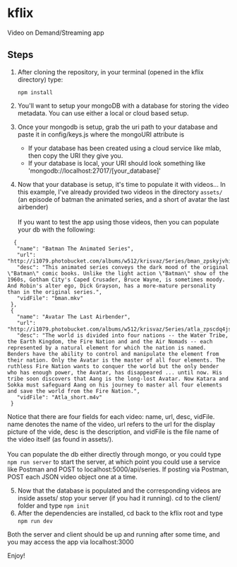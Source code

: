 # kflix
Video on Demand/Streaming app

## Steps
  1. After cloning the repository, in your terminal (opened in the kflix directory) type:
  
     ```npm install```
      
  2. You'll want to setup your mongoDB with a database for storing the video metadata. You can use either a local or cloud based setup. 
  3. Once your mongodb is setup, grab the uri path to your database and paste it in config/keys.js where the mongoURI attribute is 
      * If your database has been created using a cloud service like mlab, then copy the URI they give you. 
      * If your database is local, your URI should look something like 'mongodb://localhost:27017/[your_database]'
  4. Now that your database is setup, it's time to populate it with videos... In this example, I've already provided two videos in the directory ```assets/``` (an episode of batman the animated series, and a short of avatar the last airbender)
     <br><br>If you want to test the app using those videos, then you can populate your db with the following:
   ```
     {
      "name": "Batman The Animated Series",
      "url": "http://i1079.photobucket.com/albums/w512/krisvaz/Series/bman_zpskyjvhihw.jpg",
      "desc": "This animated series conveys the dark mood of the original \"Batman\" comic books. Unlike the light action \"Batman\" show of the 1960s, Gotham City's Caped Crusader, Bruce Wayne, is sometimes moody. And Robin's alter ego, Dick Grayson, has a more-mature personality than in the original series.",
      "vidFile": "bman.mkv"
    },
    {
      "name": "Avatar The Last Airbender",
      "url": "http://i1079.photobucket.com/albums/w512/krisvaz/Series/atla_zpscdq4jstk.jpg",
      "desc": "The world is divided into four nations -- the Water Tribe, the Earth Kingdom, the Fire Nation and and the Air Nomads -- each represented by a natural element for which the nation is named. Benders have the ability to control and manipulate the element from their nation. Only the Avatar is the master of all four elements. The ruthless Fire Nation wants to conquer the world but the only bender who has enough power, the Avatar, has disappeared ... until now. His tribe soon discovers that Aang is the long-lost Avatar. Now Katara and Sokka must safeguard Aang on his journey to master all four elements and save the world from the Fire Nation.",
      "vidFile": "Atla_short.m4v"
    }
  ```
  
 Notice that there are four fields for each video: name, url, desc, vidFile.
 name denotes the name of the video, url refers to the url for the display picture of the vide, desc is the description, and vidFile is the file name of the video itself (as found in assets/). <br><br>
 You can populate the db either directly through mongo, or you could type ```npm run server``` to start the server, at which point you could use a service like Postman and POST to localhost:5000/api/series. If posting via Postman, POST each JSON video object one at a time.
 
  5. Now that the database is populated and the corresponding videos are inside assets/ stop your server (if you had it running). 
  cd to the client/ folder and type ```npm init```
  6. After the dependencies are installed, cd back to the kflix root and type 
  ```npm run dev```
  
  Both the server and client should be up and running after some time, and you may access the app via localhost:3000
  
  Enjoy!

